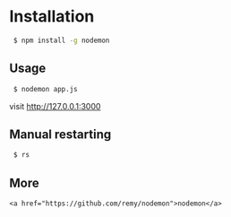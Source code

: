 # Installation

```bash
 $ npm install -g nodemon
```

## Usage

```bash
 $ nodemon app.js
```
visit http://127.0.0.1:3000

## Manual restarting

```bash
 $ rs
```

## More
	<a href="https://github.com/remy/nodemon">nodemon</a>